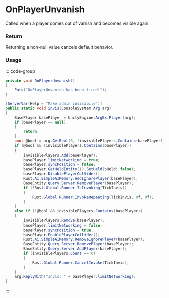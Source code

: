 # OnPlayerUnvanish
<Badge type="info" text="Player"/><Badge type="danger" text="Carbon Compatible"/><Badge type="warning" text="Oxide Compatible"/>
Called when a player comes out of vanish and becomes visible again.

### Return
Returning a non-null value cancels default behavior.

### Usage
::: code-group
```csharp [Example]
private void OnPlayerUnvanish()
{
	Puts("OnPlayerUnvanish has been fired!");
}
```
```csharp [Source — Assembly-CSharp @ ConVar.Debugging]
[ServerVar(Help = "Make admin invisibile")]
public static void invis(ConsoleSystem.Arg arg)
{
	BasePlayer basePlayer = UnityEngine.ArgEx.Player(arg);
	if (basePlayer == null)
	{
		return;
	}
	bool @bool = arg.GetBool(0, !invisiblePlayers.Contains(basePlayer));
	if (@bool && !invisiblePlayers.Contains(basePlayer))
	{
		invisiblePlayers.Add(basePlayer);
		basePlayer.limitNetworking = true;
		basePlayer.syncPosition = false;
		basePlayer.GetHeldEntity()?.SetHeld(bHeld: false);
		basePlayer.DisablePlayerCollider();
		Rust.Ai.SimpleAIMemory.AddIgnorePlayer(basePlayer);
		BaseEntity.Query.Server.RemovePlayer(basePlayer);
		if (!Rust.Global.Runner.IsInvoking(TickInvis))
		{
			Rust.Global.Runner.InvokeRepeating(TickInvis, 0f, 0f);
		}
	}
	else if (!@bool && invisiblePlayers.Contains(basePlayer))
	{
		invisiblePlayers.Remove(basePlayer);
		basePlayer.limitNetworking = false;
		basePlayer.syncPosition = true;
		basePlayer.EnablePlayerCollider();
		Rust.Ai.SimpleAIMemory.RemoveIgnorePlayer(basePlayer);
		BaseEntity.Query.Server.RemovePlayer(basePlayer);
		BaseEntity.Query.Server.AddPlayer(basePlayer);
		if (invisiblePlayers.Count == 0)
		{
			Rust.Global.Runner.CancelInvoke(TickInvis);
		}
	}
	arg.ReplyWith("Invis: " + basePlayer.limitNetworking);
}

```
:::
